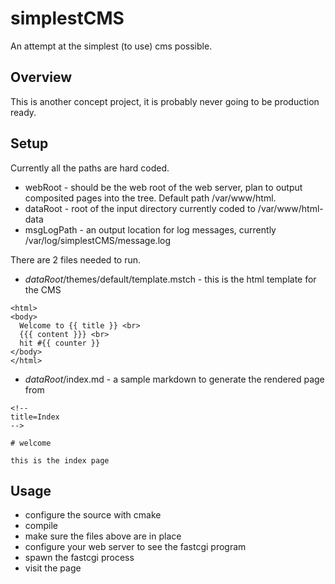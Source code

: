 # simplestCMS
An attempt at the simplest (to use) cms possible.

## Overview
This is another concept project, it is probably never going to be production ready.

## Setup
Currently all the paths are hard coded.
 * webRoot - should be the web root of the web server, plan to output composited pages into the tree.  Default path /var/www/html. 
 * dataRoot - root of the input directory currently coded to /var/www/html-data
 * msgLogPath - an output location for log messages, currently /var/log/simplestCMS/message.log

There are 2 files needed to run.
 * *dataRoot*/themes/default/template.mstch - this is the html template for the CMS
```
<html>
<body>
  Welcome to {{ title }} <br>
  {{{ content }}} <br>
  hit #{{ counter }}
</body>
</html>
```
 * *dataRoot*/index.md - a sample markdown to generate the rendered page from
```
<!--
title=Index
-->

# welcome

this is the index page
```

## Usage
 * configure the source with cmake
 * compile
 * make sure the files above are in place
 * configure your web server to see the fastcgi program
 * spawn the fastcgi process
 * visit the page 
